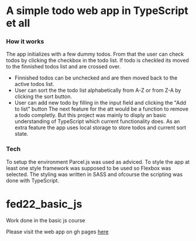 # A simple todo web app in TypeScript et all
### How it works
The app initializes with a few dummy todos. From that the user can check todos by clicking the checkbox in the todo list. If todo is checkled its moved to the finnished todos list and are crossed over.
* Finnished todos can be unchecked and are then moved back to the active todos list.
* User can sort the the todo list alphabetically from A-Z or from Z-A by clicking the sort button.
* User can add new todo by filling in the input field and clicking the "Add to list" button
The next feature for the att would be a function to remove a todo completly. But this project was mainly to disply an basic understanding of TypeScript which current functionality does.
As an extra feature the app uses local storage to store todos and current sort state.
### Tech
To setup the environment Parcel.js was used as adviced. To style the app at least one style framework was supposed to be used so Flexbox was selected. The styling was written in SASS and ofcourse the scripting was done with TypeScript.
# fed22_basic_js
Work done in the basic js course

Please visit the web app on gh pages [here](https://etrigo.github.io/fed22_03-basic-js_ts-todo/)
